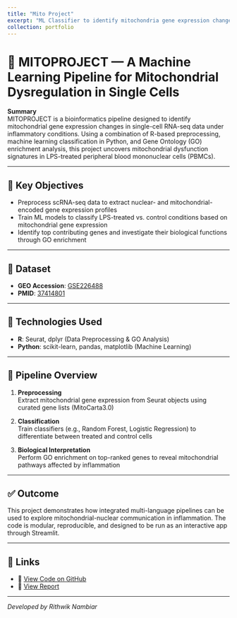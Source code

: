 ```yaml
---
title: "Mito Project"
excerpt: "ML Classifier to identify mitochondria gene expression changes in scRNA-seq data" <br/><img src="/images/Mito.png" alt="Mito Project Image" />
collection: portfolio
---
```


# 🧬 MITOPROJECT — A Machine Learning Pipeline for Mitochondrial Dysregulation in Single Cells

**Summary**  
MITOPROJECT is a bioinformatics pipeline designed to identify mitochondrial gene expression changes in single-cell RNA-seq data under inflammatory conditions. Using a combination of R-based preprocessing, machine learning classification in Python, and Gene Ontology (GO) enrichment analysis, this project uncovers mitochondrial dysfunction signatures in LPS-treated peripheral blood mononuclear cells (PBMCs).

---

## 🎯 Key Objectives

- Preprocess scRNA-seq data to extract nuclear- and mitochondrial-encoded gene expression profiles  
- Train ML models to classify LPS-treated vs. control conditions based on mitochondrial gene expression  
- Identify top contributing genes and investigate their biological functions through GO enrichment  

---

## 🧬 Dataset

- **GEO Accession**: [GSE226488](https://www.ncbi.nlm.nih.gov/geo/query/acc.cgi?acc=GSE226488)  
- **PMID**: [37414801](https://pubmed.ncbi.nlm.nih.gov/37414801)

---

## 🧰 Technologies Used

- **R**: Seurat, dplyr (Data Preprocessing & GO Analysis)  
- **Python**: scikit-learn, pandas, matplotlib (Machine Learning)  

---

## 🔁 Pipeline Overview

1. **Preprocessing**  
   Extract mitochondrial gene expression from Seurat objects using curated gene lists (MitoCarta3.0)

2. **Classification**  
   Train classifiers (e.g., Random Forest, Logistic Regression) to differentiate between treated and control cells

3. **Biological Interpretation**  
   Perform GO enrichment on top-ranked genes to reveal mitochondrial pathways affected by inflammation

---

## ✅ Outcome

This project demonstrates how integrated multi-language pipelines can be used to explore mitochondrial-nuclear communication in inflammation. The code is modular, reproducible, and designed to be run as an interactive app through Streamlit.

---

## 🔗 Links

- 📁 [View Code on GitHub](https://github.com/RpN1107/MitoProject)
- 📝 [View Report](https://github.com/RpN1107/MitoProject/blob/d3f117476b4edb2249d7958822e922494a0bed3b/Report.pdf)

---

*Developed by Rithwik Nambiar*
